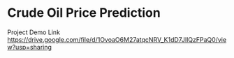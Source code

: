 # Crude Oil Price Prediction

Project Demo Link
https://drive.google.com/file/d/1OvoaO6M27atqcNRV_K1dD7JIlQzFPaQ0/view?usp=sharing
